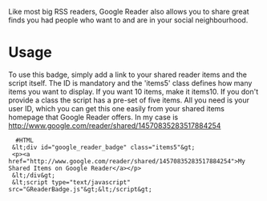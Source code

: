Like most big RSS readers, Google Reader also allows you to share great finds you had people who want to and are
in your social neighbourhood. 


Usage
=====

To use this badge, simply add a link to your shared reader items and the script itself. The ID is mandatory and the
'items5' class defines how many items you want to display. If you want 10 items, make it items10. If you don't provide
 a class the script has a pre-set of five items. All you need is your user ID, which you can get this one easily from 
your shared items homepage that Google Reader offers. In my case is http://www.google.com/reader/shared/14570835283517884254

      #HTML
     &lt;div id="google_reader_badge" class="items5"&gt;
     <p><a href="http://www.google.com/reader/shared/14570835283517884254">My Shared Items on Google Reader</a></p>
     &lt;/div&gt;
     &lt;script type="text/javascript" src="GReaderBadge.js"&gt;&lt;/script&gt;

